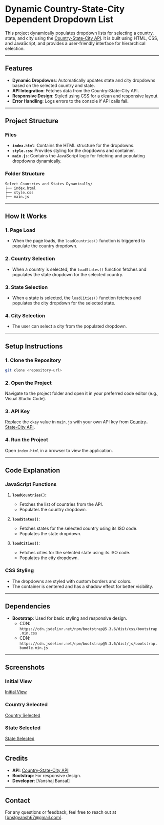 # Dynamic Country-State-City Dependent Dropdown List

This project dynamically populates dropdown lists for selecting a country, state, and city using the [Country-State-City API](https://countrystatecity.in/). It is built using HTML, CSS, and JavaScript, and provides a user-friendly interface for hierarchical selection.

---

## Features

- **Dynamic Dropdowns**: Automatically updates state and city dropdowns based on the selected country and state.
- **API Integration**: Fetches data from the Country-State-City API.
- **Responsive Design**: Styled using CSS for a clean and responsive layout.
- **Error Handling**: Logs errors to the console if API calls fail.

---

## Project Structure

### **Files**

- **`index.html`**: Contains the HTML structure for the dropdowns.
- **`style.css`**: Provides styling for the dropdowns and container.
- **`main.js`**: Contains the JavaScript logic for fetching and populating dropdowns dynamically.

### **Folder Structure**

```
Select Countries and States Dynamically/
├── index.html
├── style.css
├── main.js
```

---

## How It Works

### **1. Page Load**

- When the page loads, the `loadCountries()` function is triggered to populate the country dropdown.

### **2. Country Selection**

- When a country is selected, the `loadStates()` function fetches and populates the state dropdown for the selected country.

### **3. State Selection**

- When a state is selected, the `loadCities()` function fetches and populates the city dropdown for the selected state.

### **4. City Selection**

- The user can select a city from the populated dropdown.

---

## Setup Instructions

### **1. Clone the Repository**

```bash
git clone <repository-url>
```

### **2. Open the Project**

Navigate to the project folder and open it in your preferred code editor (e.g., Visual Studio Code).

### **3. API Key**

Replace the `ckey` value in `main.js` with your own API key from [Country-State-City API](https://countrystatecity.in/).

### **4. Run the Project**

Open `index.html` in a browser to view the application.

---

## Code Explanation

### **JavaScript Functions**

1. **`loadCountries()`**:

   - Fetches the list of countries from the API.
   - Populates the country dropdown.

2. **`loadStates()`**:

   - Fetches states for the selected country using its ISO code.
   - Populates the state dropdown.

3. **`loadCities()`**:
   - Fetches cities for the selected state using its ISO code.
   - Populates the city dropdown.

### **CSS Styling**

- The dropdowns are styled with custom borders and colors.
- The container is centered and has a shadow effect for better visibility.

---

## Dependencies

- **Bootstrap**: Used for basic styling and responsive design.
  - CDN: `https://cdn.jsdelivr.net/npm/bootstrap@5.3.6/dist/css/bootstrap.min.css`
  - CDN: `https://cdn.jsdelivr.net/npm/bootstrap@5.3.6/dist/js/bootstrap.bundle.min.js`

---

## Screenshots

### **Initial View**

[Initial View](/Dynamic-Country-State-City-Dependent-Dropdown-List-/images/Initial_View.png)

### **Country Selected**

[Country Selected](/Dynamic-Country-State-City-Dependent-Dropdown-List-/images/Country_selected.png)

### **State Selected**

[State Selected](/Dynamic-Country-State-City-Dependent-Dropdown-List-/images/State_selected.png)

---

## Credits

- **API**: [Country-State-City API](https://countrystatecity.in/)
- **Bootstrap**: For responsive design.
- **Developer**: [Vanshaj Bansal]

---

## Contact

For any questions or feedback, feel free to reach out at [bnslgvansh67@gmail.com].
